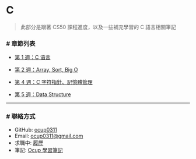 # C

> 此部分是跟著 CS50 課程進度，以及一些補充學習的 C 語言相關筆記

### # 章節列表

- [第 1 週：C 语言](..%2F..%2F..%2FStudy%20Circle%2FIT%20Book%20Club%2Fcs50%2Fnote%2F01.%20C.md)

- [第 2 週：Array, Sort, Big O](..%2F..%2F..%2FStudy%20Circle%2FIT%20Book%20Club%2Fcs50%2Fnote%2F02.%20Array%2C%20Sort%2C%20Big%20O.md)

- [第 4 週：C 字符指針、記憶體管理](..%2F..%2F..%2FStudy%20Circle%2FIT%20Book%20Club%2Fcs50%2Fnote%2F04.%20Memory%2C%20Pointer.md)

- [第 5 週：Data Structure](..%2F..%2F..%2FStudy%20Circle%2FIT%20Book%20Club%2Fcs50%2Fnote%2F05.%20Data%20Structure.md)

---

### # 聯絡方式

- GitHub: [ocup0311](https://github.com/ocup0311)
- Email: [ocup0311@gmail.com](mailto:ocup0311@gmail.com)
- 求職中: [履歷](https://bit.ly/chiawei-huang-resume)
- 筆記: [Ocup 學習筆記](../README.md)

<!--

---

@import "../../../Study Circle/IT Book Club/cs50/note/01. C.md"
@import "../../../Study Circle/IT Book Club/cs50/note/02. Array, Sort, Big O.md"
@import "../../../Study Circle/IT Book Club/cs50/note/04. Memory, Pointer.md"
@import "../../../Study Circle/IT Book Club/cs50/note/05. Data Structure.md"

-->
